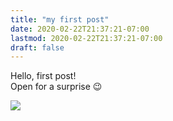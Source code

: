 ```yaml
---
title: "my first post"
date: 2020-02-22T21:37:21-07:00
lastmod: 2020-02-22T21:37:21-07:00
draft: false
---
```

Hello, first post!  
Open for a surprise :wink:
<!--more-->

![](/img/tenor.gif)  